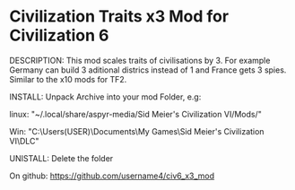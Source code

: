# Civilization Traits x3 Mod for Civilization 6
DESCRIPTION:
This mod scales traits of civilisations by 3. For example Germany can build 3 aditional districs instead of 1 and France gets 3 spies.
Similar to the x10 mods for TF2.

INSTALL:
Unpack Archive into your mod Folder, e.g:

linux: "~/.local/share/aspyr-media/Sid Meier's Civilization VI/Mods/"

Win: "C:\Users\(USER)\Documents\My Games\Sid Meier's Civilization VI\DLC"

UNISTALL:
Delete the folder

On github:
https://github.com/username4/civ6_x3_mod
